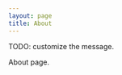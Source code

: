 ```yaml
---
layout: page
title: About
---
```


<p class="message">
  TODO: customize the message.
</p>

About page.
